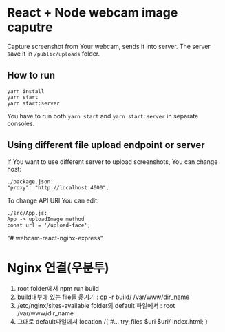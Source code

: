 # React + Node webcam image caputre

Capture screenshot from Your webcam, sends it into server. The server save it in `/public/uploads` folder.

## How to run

```
yarn install
yarn start
yarn start:server
```

You have to run both `yarn start` and `yarn start:server` in separate consoles.

## Using different file upload endpoint or server

If You want to use different server to upload screenshots, You can change host:

```
./package.json:
"proxy": "http://localhost:4000",
```

To change API URI You can edit:

```
./src/App.js:
App -> uploadImage method
const url = '/upload-face';
```
"# webcam-react-nginx-express" 


# Nginx 연결(우분투)
1. root folder에서 npm run build
2. build내부에 있는 file들 옮기기 : cp -r build/ /var/www/dir_name
3. /etc/nginx/sites-available folder의 default 파일에서 : root  /var/www/dir_name
4. 그대로 default파일에서 
location /{
    #...
    try_files $uri $uri/ index.html;
}
